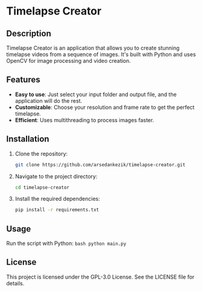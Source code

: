 # Timelapse Creator

## Description

Timelapse Creator is an application that allows you to create stunning timelapse videos from a sequence of images. It's built with Python and uses OpenCV for image processing and video creation.

## Features

- **Easy to use**: Just select your input folder and output file, and the application will do the rest.
- **Customizable**: Choose your resolution and frame rate to get the perfect timelapse.
- **Efficient**: Uses multithreading to process images faster.

## Installation

1. Clone the repository:
   ```bash
   git clone https://github.com/arsedankezik/timelapse-creator.git
    ```

2. Navigate to the project directory:
    ```bash
    cd timelapse-creator
    ```

3. Install the required dependencies:
    ```bash
    pip install -r requirements.txt
    ```

## Usage

Run the script with Python:
    ```bash
    python main.py
    ```
## License
This project is licensed under the GPL-3.0 License. See the LICENSE file for details.

